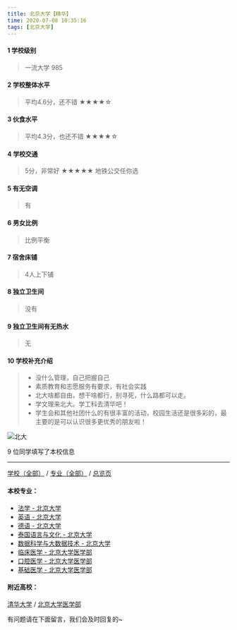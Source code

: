 ```yaml
---
title: 北京大学【精华】
time: 2020-07-08 10:35:16
tags: [北京大学]
---
```

#### 1 学校级别
> 一流大学 985


#### 2 学校整体水平
> 平均4.6分，还不错
★★★★☆



#### 3 伙食水平
>  平均4.3分，也还不错
★★★★☆



#### 4 学校交通
> 5分，非常好
★★★★★
地铁公交任你选


#### 5 有无空调
> 有


#### 6 男女比例
> 比例平衡


#### 7 宿舍床铺
> 4人上下铺
 

#### 8 独立卫生间
> 没有


#### 9 独立卫生间有无热水
> 无


#### 10 学校补充介绍
> - 没什么管理，自己把握自己
  
> - 素质教育和志愿服务有要求，有社会实践
  
> - 北大啥都自由，想干啥都行，别寻死，什么路都可以走。
  
> - 学文理来北大。学工科去清华吧！
  
> - 学生会和其他社团什么的有很丰富的活动，校园生活还是很多彩的，最主要的是可以认识很多更优秀的朋友啦！


![北大](http://upload-images.jianshu.io/upload_images/6510336-e3bfb65670880412.jpg?imageMogr2/auto-orient/strip%7CimageView2/2/w/1240)

9 位同学填写了本校信息
***
[学校（全部）](https://univgo.github.io/2020/07/08/3efa6bcca419) / [专业（全部）](https://univgo.github.io/2020/07/08/2d4c6d3552c2) / [总览页](https://univgo.github.io/2020/07/08/445daeb4fa00)
#### 本校专业：
- [法学 - 北京大学](https://univgo.github.io/2020/07/08/法学%20-%20北京大学)
- [英语 - 北京大学](https://univgo.github.io/2020/07/08/英语%20-%20北京大学)
- [德语 - 北京大学](https://univgo.github.io/2020/07/08/德语%20-%20北京大学)
- [泰国语言与文化 - 北京大学](https://univgo.github.io/2020/07/08/泰国语言与文化-北京大学)
- [数据科学与大数据技术 - 北京大学](https://univgo.github.io/2020/07/08/数据科学与大数据技术%20-%20北京大学)
- [临床医学 - 北京大学医学部](https://univgo.github.io/2020/07/08/临床医学%20-%20北京大学医学部)
- [口腔医学 - 北京大学医学部](https://univgo.github.io/2020/07/08/口腔医学%20-%20北京大学医学部)
- [基础医学 - 北京大学医学部](https://univgo.github.io/2020/07/08/基础医学%20-%20北京大学医学部)


#### 附近高校：
[清华大学](https://univgo.github.io/2020/07/08/清华大学) / [北京大学医学部](https://univgo.github.io/2020/07/08/北京大学医学部) 



有问题请在下面留言，我们会及时回复的~
